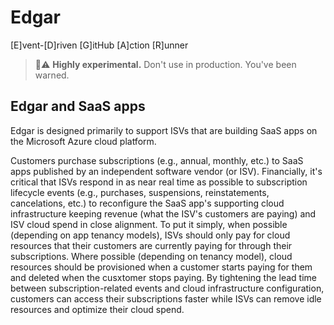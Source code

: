 # Edgar
[E]vent-[D]riven [G]itHub [A]ction [R]unner

> 🧪⚠️ __Highly experimental.__ Don't use in production. You've been warned.

## Edgar and SaaS apps

Edgar is designed primarily to support ISVs that are building SaaS apps on the Microsoft Azure cloud platform.

Customers purchase subscriptions (e.g., annual, monthly, etc.) to SaaS apps published by an independent software vendor (or ISV). Financially, it's critical that ISVs respond in as near real time as possible to subscription lifecycle events (e.g., purchases, suspensions, reinstatements, cancelations, etc.) to reconfigure the SaaS app's supporting cloud infrastructure keeping revenue (what the ISV's customers are paying) and ISV cloud spend in close alignment. To put it simply, when possible (depending on app tenancy models), ISVs should only pay for cloud resources that their customers are currently paying for through their subscriptions. Where possible (depending on tenancy model), cloud resources should be provisioned when a customer starts paying for them and deleted when the cusxtomer stops paying. By tightening the lead time between subscription-related events and cloud infrastructure configuration, customers can access their subscriptions faster while ISVs can remove idle resources and optimize their cloud spend.
